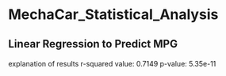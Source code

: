 # MechaCar_Statistical_Analysis

## Linear Regression to Predict MPG
####
explanation of results
r-squared value: 0.7149
p-value: 5.35e-11
